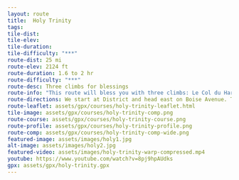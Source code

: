 ```yaml
---
layout: route
title:  Holy Trinity
tags:
tile-dist:
tile-elev:
tile-duration:
tile-difficulty: "***"
route-dist: 25 mi
route-elev: 2124 ft
route-duration: 1.6 to 2 hr
route-difficulty: "***"
route-desc: Three climbs for blessings
route-info: "This route will bless you with three climbs: Le Col du Harrison Nord, Warm Springs Mesa, and Table Rock. This is a great route for the winter when you want to get in some climbing, but the snow line is low. Or if you don't want to travel far from the city."
route-directions: We start at District and head east on Boise Avenue. The ride is flat and pleasant with a wide bike lane and good views of the foothills to the north. We cross the Boise River on Eckert Rd near Barber Park. There is a nice stretch of tarmac here to open up short sprint efforts. You want to get the legs warmed up for the first climb—The Col du Harris North, which features double-digit grades. Turn left off Eckert Rd onto Parkcenter Blvd, but hang right on Warm Springs Ave soon after. Another immediate right off Warm Springs onto Harris Ranch Rd. should have you heading towards the foothills. Keep your eyes to the right and you will see the steep ascent up Harris Nord. Descend Harris the same way you got up and turn right onto Warm Springs Ave. Hug the foothills to your right as you head NW on Warm Springs Ave. The second climb—Warm Springs Mesa—has a hidden sharp-right onto Starview Dr. It's easy to get lost on the Mesa, but just keep turning your bike uphill and you will have a nice time. Keep climbing and heading NW and you will eventually descend back onto Warm Springs Ave. Continue NW towards the city, past the Old Penitentiary until you hit the large intersection with Broadway Ave. Take the right onto Broadway and continue until you hit the roundabout, where you will exit to the right onto Reserve St. Continue on Reserve until you start turning up again on Shaw Mtn Rd. You are now on the final climb of the day, Table Rock. Enjoy the blessings and the views. you are saved.
route-leaflet: assets/gpx/courses/holy-trinity-leaflet.html
tile-image: assets/gpx/courses/holy-trinity-comp.png
route-course: assets/gpx/courses/holy-trinity-course.png
route-profile: assets/gpx/courses/holy-trinity-profile.png
route-comp: assets/gpx/courses/holy-trinity-comp-wide.png
featured-image: assets/images/holy1.jpg
alt-image: assets/images/holy2.jpg
featured-video: assets/images/holy-trinity-warp-compressed.mp4
youtube: https://www.youtube.com/watch?v=8pj9hpAUdks
gpx: assets/gpx/holy-trinity.gpx
---
```

